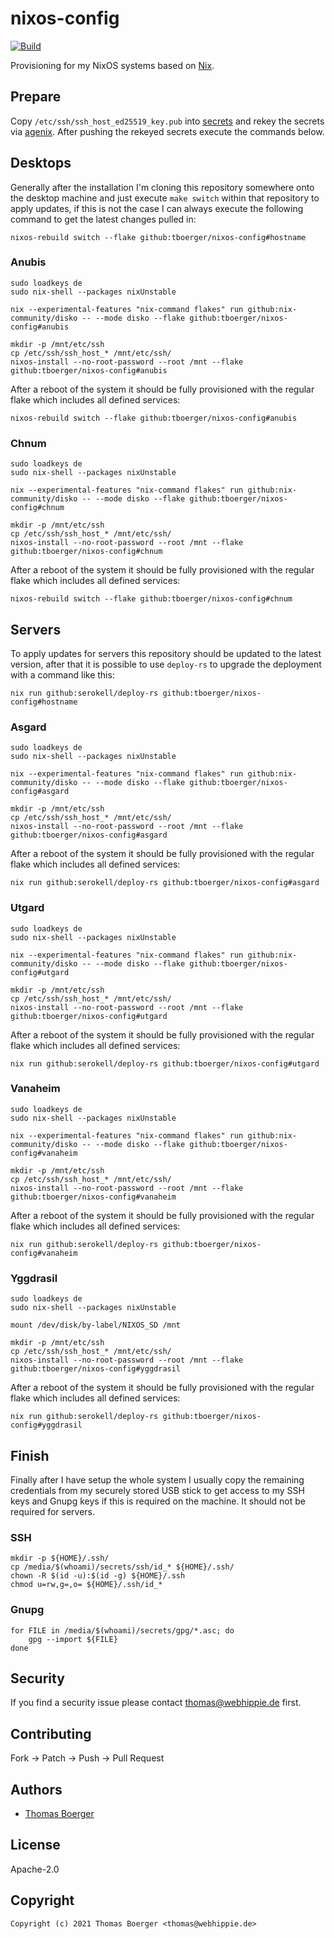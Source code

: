 # nixos-config

[![Build](https://github.com/tboerger/nixos-config/actions/workflows/build.yml/badge.svg)](https://github.com/tboerger/nixos-config/actions/workflows/build.yml)

Provisioning for my NixOS systems based on [Nix][nix].

## Prepare

Copy `/etc/ssh/ssh_host_ed25519_key.pub` into [secrets](./secrets/secrets.nix)
and rekey the secrets via [agenix][agenix]. After pushing the rekeyed secrets
execute the commands below.

## Desktops

Generally after the installation I'm cloning this repository somewhere onto the
desktop machine and just execute `make switch` within that repository to apply
updates, if this is not the case I can always execute the following command to
get the latest changes pulled in:

```console
nixos-rebuild switch --flake github:tboerger/nixos-config#hostname
```

### Anubis

```console
sudo loadkeys de
sudo nix-shell --packages nixUnstable

nix --experimental-features "nix-command flakes" run github:nix-community/disko -- --mode disko --flake github:tboerger/nixos-config#anubis

mkdir -p /mnt/etc/ssh
cp /etc/ssh/ssh_host_* /mnt/etc/ssh/
nixos-install --no-root-password --root /mnt --flake github:tboerger/nixos-config#anubis
```

After a reboot of the system it should be fully provisioned with the regular
flake which includes all defined services:

```console
nixos-rebuild switch --flake github:tboerger/nixos-config#anubis
```

### Chnum

```console
sudo loadkeys de
sudo nix-shell --packages nixUnstable

nix --experimental-features "nix-command flakes" run github:nix-community/disko -- --mode disko --flake github:tboerger/nixos-config#chnum

mkdir -p /mnt/etc/ssh
cp /etc/ssh/ssh_host_* /mnt/etc/ssh/
nixos-install --no-root-password --root /mnt --flake github:tboerger/nixos-config#chnum
```

After a reboot of the system it should be fully provisioned with the regular
flake which includes all defined services:

```console
nixos-rebuild switch --flake github:tboerger/nixos-config#chnum
```

## Servers

To apply updates for servers this repository should be updated to the latest
version, after that it is possible to use `deploy-rs` to upgrade the deployment
with a command like this:

```console
nix run github:serokell/deploy-rs github:tboerger/nixos-config#hostname
```

### Asgard

```console
sudo loadkeys de
sudo nix-shell --packages nixUnstable

nix --experimental-features "nix-command flakes" run github:nix-community/disko -- --mode disko --flake github:tboerger/nixos-config#asgard

mkdir -p /mnt/etc/ssh
cp /etc/ssh/ssh_host_* /mnt/etc/ssh/
nixos-install --no-root-password --root /mnt --flake github:tboerger/nixos-config#asgard
```

After a reboot of the system it should be fully provisioned with the regular
flake which includes all defined services:

```console
nix run github:serokell/deploy-rs github:tboerger/nixos-config#asgard
```

### Utgard

```console
sudo loadkeys de
sudo nix-shell --packages nixUnstable

nix --experimental-features "nix-command flakes" run github:nix-community/disko -- --mode disko --flake github:tboerger/nixos-config#utgard

mkdir -p /mnt/etc/ssh
cp /etc/ssh/ssh_host_* /mnt/etc/ssh/
nixos-install --no-root-password --root /mnt --flake github:tboerger/nixos-config#utgard
```

After a reboot of the system it should be fully provisioned with the regular
flake which includes all defined services:

```console
nix run github:serokell/deploy-rs github:tboerger/nixos-config#utgard
```

### Vanaheim

```console
sudo loadkeys de
sudo nix-shell --packages nixUnstable

nix --experimental-features "nix-command flakes" run github:nix-community/disko -- --mode disko --flake github:tboerger/nixos-config#vanaheim

mkdir -p /mnt/etc/ssh
cp /etc/ssh/ssh_host_* /mnt/etc/ssh/
nixos-install --no-root-password --root /mnt --flake github:tboerger/nixos-config#vanaheim
```

After a reboot of the system it should be fully provisioned with the regular
flake which includes all defined services:

```console
nix run github:serokell/deploy-rs github:tboerger/nixos-config#vanaheim
```

### Yggdrasil

```console
sudo loadkeys de
sudo nix-shell --packages nixUnstable

mount /dev/disk/by-label/NIXOS_SD /mnt

mkdir -p /mnt/etc/ssh
cp /etc/ssh/ssh_host_* /mnt/etc/ssh/
nixos-install --no-root-password --root /mnt --flake github:tboerger/nixos-config#yggdrasil
```

After a reboot of the system it should be fully provisioned with the regular
flake which includes all defined services:

```console
nix run github:serokell/deploy-rs github:tboerger/nixos-config#yggdrasil
```

## Finish

Finally after I have setup the whole system I usually copy the remaining
credentials from my securely stored USB stick to get access to my SSH keys and
Gnupg keys if this is required on the machine. It should not be required for
servers.

### SSH

```console
mkdir -p ${HOME}/.ssh/
cp /media/$(whoami)/secrets/ssh/id_* ${HOME}/.ssh/
chown -R $(id -u):$(id -g) ${HOME}/.ssh
chmod u=rw,g=,o= ${HOME}/.ssh/id_*
```

### Gnupg

```console
for FILE in /media/$(whoami)/secrets/gpg/*.asc; do
    gpg --import ${FILE}
done
```

## Security

If you find a security issue please contact thomas@webhippie.de first.

## Contributing

Fork -> Patch -> Push -> Pull Request

## Authors

-   [Thomas Boerger](https://github.com/tboerger)

## License

Apache-2.0

## Copyright

```console
Copyright (c) 2021 Thomas Boerger <thomas@webhippie.de>
```

[nix]: https://nixos.org/manual/nix/stable/
[agenix]: https://github.com/ryantm/agenix
